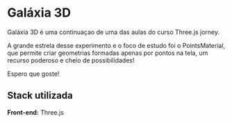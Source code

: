
# Galáxia 3D

Galáxia 3D é uma continuaçao de uma das aulas do curso Three.js jorney.

A grande estrela desse experimento e o foco de estudo foi o PointsMaterial, que permite criar geometrias formadas apenas por pontos na tela, um recurso poderoso e cheio de possibilidades!

Espero que goste! 


## Stack utilizada

**Front-end:** Three.js



